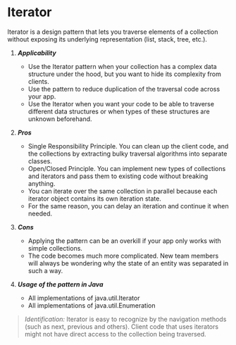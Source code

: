 # Iterator

Iterator is a design pattern that lets you traverse elements of a collection without exposing its underlying representation (list, stack, tree, etc.).

1. ___Applicability___
    * Use the Iterator pattern when your collection has a complex data structure under the hood, but you want to hide its complexity from clients.
    * Use the pattern to reduce duplication of the traversal code across your app.
    * Use the Iterator when you want your code to be able to traverse different data structures or when types of these structures are unknown beforehand.

2. ___Pros___
    * Single Responsibility Principle. You can clean up the client code, and the collections by extracting bulky traversal algorithms into separate classes.
    * Open/Closed Principle. You can implement new types of collections and iterators and pass them to existing code without breaking anything.
    * You can iterate over the same collection in parallel because each iterator object contains its own iteration state.
    * For the same reason, you can delay an iteration and continue it when needed.

3. ___Cons___
    * Applying the pattern can be an overkill if your app only works with simple collections.
    * The code becomes much more complicated. New team members will always be wondering why the state of an entity was separated in such a way.

4. ___Usage of the pattern in Java___
    * All implementations of java.util.Iterator
    * All implementations of java.util.Enumeration

> _Identification:_ Iterator is easy to recognize by the navigation methods (such as next, previous and others).
> Client code that uses iterators might not have direct access to the collection being traversed.